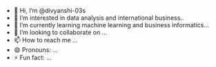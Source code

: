 - 👋 Hi, I’m @divyanshi-03s
- 👀 I’m interested in data analysis and international business..
- 🌱 I’m currently learning machine learning and business informatics...
- 💞️ I’m looking to collaborate on ...
- 📫 How to reach me ...
- 😄 Pronouns: ...
- ⚡ Fun fact: ...

<!---
divyanshi-03s/divyanshi-03s is a ✨ special ✨ repository because its `README.md` (this file) appears on your GitHub profile.
You can click the Preview link to take a look at your changes.
--->

